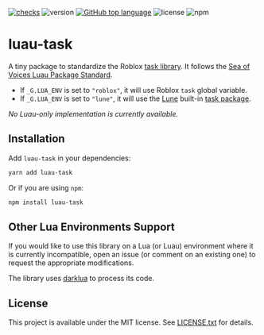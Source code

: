 [![checks](https://github.com/seaofvoices/luau-task/actions/workflows/test.yml/badge.svg)](https://github.com/seaofvoices/luau-task/actions/workflows/test.yml)
![version](https://img.shields.io/github/package-json/v/seaofvoices/luau-task)
[![GitHub top language](https://img.shields.io/github/languages/top/seaofvoices/luau-task)](https://github.com/luau-lang/luau)
![license](https://img.shields.io/npm/l/luau-task)
![npm](https://img.shields.io/npm/dt/luau-task)

# luau-task

A tiny package to standardize the Roblox [task library](https://create.roblox.com/docs/reference/engine/libraries/task). It follows the [Sea of Voices Luau Package Standard](https://github.com/seaofvoices/luau-package-standard).

- If `_G.LUA_ENV` is set to `"roblox"`, it will use Roblox `task` global variable.
- If `_G.LUA_ENV` is set to `"lune"`, it will use the [Lune](https://github.com/lune-org/lune) built-in [task package](https://lune-org.github.io/docs/api-reference/task).

_No Luau-only implementation is currently available._

## Installation

Add `luau-task` in your dependencies:

```bash
yarn add luau-task
```

Or if you are using `npm`:

```bash
npm install luau-task
```

## Other Lua Environments Support

If you would like to use this library on a Lua (or Luau) environment where it is currently incompatible, open an issue (or comment on an existing one) to request the appropriate modifications.

The library uses [darklua](https://github.com/seaofvoices/darklua) to process its code.

## License

This project is available under the MIT license. See [LICENSE.txt](LICENSE.txt) for details.
